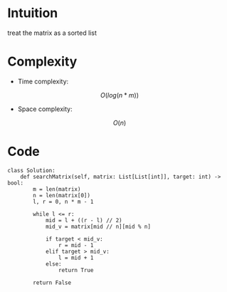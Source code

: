 # Intuition
<!-- Describe your first thoughts on how to solve this problem. -->
treat the matrix as a sorted list

# Complexity
- Time complexity:
<!-- Add your time complexity here, e.g. $$O(n)$$ -->
$$O(log(n * m))$$ 

- Space complexity:
<!-- Add your space complexity here, e.g. $$O(n)$$ -->
$$O(n)$$ 

# Code
```
class Solution:
    def searchMatrix(self, matrix: List[List[int]], target: int) -> bool:
        m = len(matrix)
        n = len(matrix[0])
        l, r = 0, n * m - 1

        while l <= r:
            mid = l + ((r - l) // 2)
            mid_v = matrix[mid // n][mid % n]
            
            if target < mid_v:
                r = mid - 1
            elif target > mid_v:
                l = mid + 1
            else:
                return True

        return False
        
```